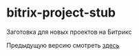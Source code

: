# bitrix-project-stub
Заготовка для новых проектов на Битрикс

Предыдущую версию смотреть [здесь](https://github.com/regiomedia/bitrix-project/tree/complex-v)
